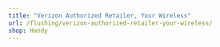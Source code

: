 ```yaml
---
title: "Verizon Authorized Retailer, Your Wireless"
url: /flushing/verizon-authorized-retailer-your-wireless/
shop: Handy
---
```

